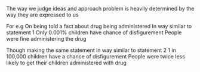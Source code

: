 The way we judge ideas and approach problem is heavily determined by the way they are expressed to us 

For e.g 
On being told a fact about drug being administered 
In way similar to statement 1
Only 0.001% children have chance of disfigurement 
People were fine administering the drug 

Though making the same statement in way similar to statement 2
1 in 100,000 children have a chance of disfigurement 
People were twice less likely to get their children administered with drug